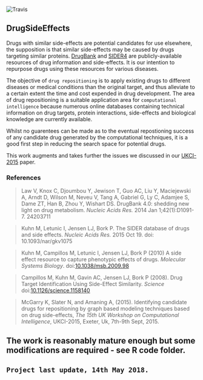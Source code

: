 ![Travis](https://img.shields.io/badge/codedinR-working-blue.svg)
## DrugSideEffects
Drugs with similar side-effects are potential candidates for use elsewhere, the supposition is that similar side-effects may be caused by drugs targeting similar proteins. [DrugBank](http://www.drugbank.ca/ "Drugbank Homepage: Resource") and [SIDER4](http://sideeffects.embl.de/ "SIDER Homepage: Side Effect Resource")  are publicly-available resources of drug information and side-effects. It is our intention to repurpose drugs using these resources for various diseases. 

The objective of  `drug repositioning` is to apply existing drugs to different diseases or medical conditions than the original target, and thus alleviate to a certain extent the time and cost expended in drug development. The area of drug repositioning is a suitable application area for `computational intelligence` because numerous online databases containing technical information on drug targets, protein interactions, side-effects and biological knowledge are currently available. 

Whilst no guarentees can be made as to the eventual repostioning success of any candidate drug generated by the computational techniques, it is a good first step in reducing the search space for potential drugs.

This work augments and takes further the issues we discussed in our [UKCI-2015](https://github.com/kenmcgarry/UKCI2015-side-effects/blob/master/UKCI2015_McGarry.pdf) paper.

### References
> Law V, Knox C, Djoumbou Y, Jewison T, Guo AC, Liu Y, Maciejewski A, Arndt D, Wilson M, Neveu V, Tang A, Gabriel G, Ly C, Adamjee S, Dame ZT, Han B, Zhou Y, Wishart DS. DrugBank 4.0: shedding new light on drug metabolism. *Nucleic Acids Res.* 2014 Jan 1;42(1):D1091-7. 24203711 

> Kuhn M, Letunic I, Jensen LJ, Bork P. The SIDER database of drugs and side effects. *Nucleic Acids Res.* 2015 Oct 19. doi: 10.1093/nar/gkv1075

> Kuhn M, Campillos M, Letunic I, Jensen LJ, Bork P (2010) A side effect resource to capture phenotypic effects of drugs. *Molecular Systems Biology*. doi:[10.1038/msb.2009.98](http://dx.doi.org/10.1038/msb.2009.98)

> Campillos M, Kuhn M, Gavin AC, Jensen LJ, Bork P (2008). Drug Target Identification Using Side-Effect Similarity. *Science* doi:[10.1126/science.1158140](http://dx.doi.org/10.1126/science.1158140)

> McGarry K, Slater N, and Amaning A, (2015). Identifying candidate drugs for repositioning by graph based modeling techniques based on drug side-effects, *The 15th UK Workshop on Computational Intelligence*, UKCI-2015, Exeter, Uk, 7th-9th Sept, 2015.

## The work is reasonably mature enough but some modifications are required - see R code folder.
## `Project last update, 14th May 2018.`
